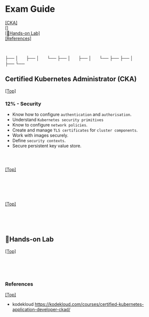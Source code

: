 # <span id='top'>Exam Guide</span>

[[CKA]](#CKA)  
[[]](#)  
[[🤲Hands-on Lab]](#handson)  
[[References]](#ref)

<br>

├──
│ㅤㅤ├──
│ㅤㅤ└──
├──
│ㅤㅤ├──
│ㅤㅤ└──
├──
├──
│  
├──
└──

## <span id='CKA'>Certified Kubernetes Administrator (CKA)</span>

[[Top]](#top)

### 12% - Security

- Know how to configure `authentication` and `authorisation`.
- Understand `Kubernetes security primitives`
- Know to configure `network policies`.
- Create and manage `TLS certificates` for `cluster components`.
- Work with images securely.
- Define `security contexts`.
- Secure persistent key value store.

<br>

## <span id=''></span>

[[Top]](#top)

<br>

<br>
<br>

## <span id=''></span>

[[Top]](#top)

<br>

<br>
<br>

## <span id='handson'>🤲Hands-on Lab</span>

[[Top]](#top)

<br>

<br>
<br>

### <span id='ref'>References</span>

[[Top]](#top)

- kodekloud https://kodekloud.com/courses/certified-kubernetes-application-developer-ckad/
